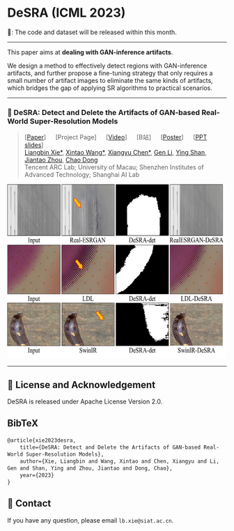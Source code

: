 # DeSRA (ICML 2023)

🚩: The code and dataset will be released within this month.

---

This paper aims at **dealing with GAN-inference artifacts**.
<br>

We design a method to effectively detect regions with GAN-inference artifacts, and further propose a fine-tuning strategy that only requires a small number of artifact
images to eliminate the same kinds of artifacts, which bridges the gap of applying SR algorithms to practical scenarios.

---

### :book: DeSRA: Detect and Delete the Artifacts of GAN-based Real-World Super-Resolution Models

> [[Paper](https://openreview.net/pdf?id=M0bwbIl4Bl)] &emsp; [Project Page] &emsp; [[Video](https://icml.cc/virtual/2023/poster/24428)] &emsp; [B站] &emsp; [[Poster](https://docs.google.com/presentation/d/18-kVUBRgGKF4JUrN253yURJGDKcFNpaB/edit?usp=drive_web&ouid=113023682396793851067&rtpof=true)] &emsp; [[PPT slides](https://docs.google.com/presentation/d/15zGKWNd6vPuGI-dMf0ZsGrfMnPhXO-8s/edit?rtpof=true)]<br>
> [Liangbin Xie*](https://liangbinxie.github.io/), [Xintao Wang*](https://xinntao.github.io/), [Xiangyu Chen*](https://chxy95.github.io/), [Gen Li](https://scholar.google.com/citations?user=jBxlX7oAAAAJ&hl=en), [Ying Shan](https://scholar.google.com/citations?user=4oXBp9UAAAAJ&hl=en), [Jiantao Zhou](https://www.fst.um.edu.mo/personal/jtzhou/), [Chao Dong](https://scholar.google.com.hk/citations?user=OSDCB0UAAAAJ) <br>
> Tencent ARC Lab; University of Macau; Shenzhen Institutes of Advanced Technology; Shanghai AI Lab

<p align="center">
  <img src="./assets/DeSRA_teasor.jpg", height=400>
</p>

---

## :scroll: License and Acknowledgement

DeSRA is released under Apache License Version 2.0.

## BibTeX

    @article{xie2023desra,
        title={DeSRA: Detect and Delete the Artifacts of GAN-based Real-World Super-Resolution Models},
        author={Xie, Liangbin and Wang, Xintao and Chen, Xiangyu and Li, Gen and Shan, Ying and Zhou, Jiantao and Dong, Chao},
        year={2023}
    }

## :e-mail: Contact

If you have any question, please email `lb.xie@siat.ac.cn`.
